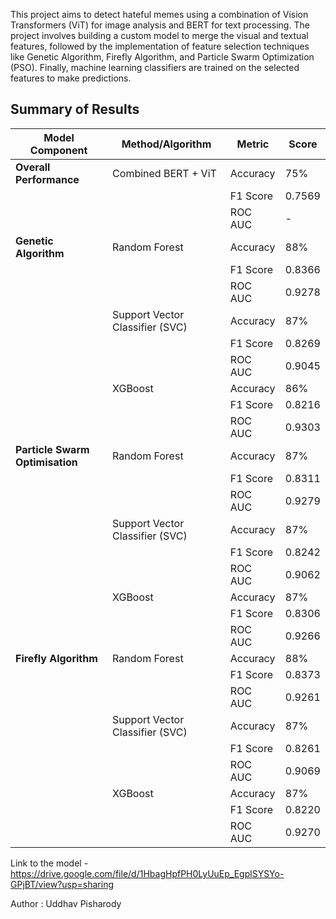 This project aims to detect hateful memes using a combination of Vision Transformers (ViT) for image analysis and BERT for text processing. The project involves building a custom model to merge the visual and textual features, followed by the implementation of feature selection techniques like Genetic Algorithm, Firefly Algorithm, and Particle Swarm Optimization (PSO). Finally, machine learning classifiers are trained on the selected features to make predictions.

## Summary of Results

| **Model Component**               | **Method/Algorithm**                        | **Metric**  | **Score**   |
|-----------------------------------|---------------------------------------------|-------------|-------------|
| **Overall Performance**           | Combined BERT + ViT                         | Accuracy    | 75%         |
|                                   |                                             | F1 Score    | 0.7569      |
|                                   |                                             | ROC AUC     | -           |
| **Genetic Algorithm**             | Random Forest                               | Accuracy    | 88%         |
|                                   |                                             | F1 Score    | 0.8366      |
|                                   |                                             | ROC AUC     | 0.9278      |
|                                   | Support Vector Classifier (SVC)             | Accuracy    | 87%         |
|                                   |                                             | F1 Score    | 0.8269      |
|                                   |                                             | ROC AUC     | 0.9045      |
|                                   | XGBoost                                     | Accuracy    | 86%         |
|                                   |                                             | F1 Score    | 0.8216      |
|                                   |                                             | ROC AUC     | 0.9303      |
| **Particle Swarm Optimisation**   | Random Forest                               | Accuracy    | 87%         |
|                                   |                                             | F1 Score    | 0.8311      |
|                                   |                                             | ROC AUC     | 0.9279      |
|                                   | Support Vector Classifier (SVC)             | Accuracy    | 87%         |
|                                   |                                             | F1 Score    | 0.8242      |
|                                   |                                             | ROC AUC     | 0.9062      |
|                                   | XGBoost                                     | Accuracy    | 87%         |
|                                   |                                             | F1 Score    | 0.8306      |
|                                   |                                             | ROC AUC     | 0.9266      |
| **Firefly Algorithm**             | Random Forest                               | Accuracy    | 88%         |
|                                   |                                             | F1 Score    | 0.8373      |
|                                   |                                             | ROC AUC     | 0.9261      |
|                                   | Support Vector Classifier (SVC)             | Accuracy    | 87%         |
|                                   |                                             | F1 Score    | 0.8261      |
|                                   |                                             | ROC AUC     | 0.9069      |
|                                   | XGBoost                                     | Accuracy    | 87%         |
|                                   |                                             | F1 Score    | 0.8220      |
|                                   |                                             | ROC AUC     | 0.9270      |


Link to the model - https://drive.google.com/file/d/1HbagHpfPH0LyUuEp_EgplSYSYo-GPjBT/view?usp=sharing

Author : Uddhav Pisharody
